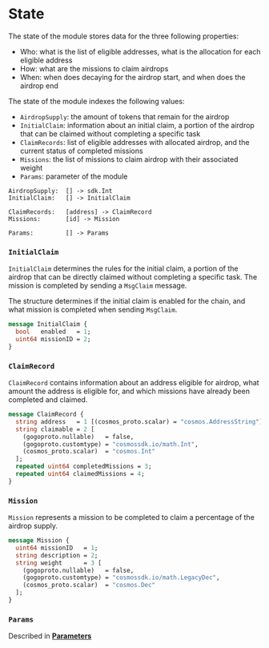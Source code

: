 <!--
order: 1
-->

# State

The state of the module stores data for the three following properties:

- Who: what is the list of eligible addresses, what is the allocation for each eligible address
- How: what are the missions to claim airdrops
- When: when does decaying for the airdrop start, and when does the airdrop end

The state of the module indexes the following values:

- `AirdropSupply`: the amount of tokens that remain for the airdrop
- `InitialClaim`: information about an initial claim, a portion of the airdrop that can be claimed without completing a specific task
- `ClaimRecords`: list of eligible addresses with allocated airdrop, and the current status of completed missions
- `Missions`: the list of missions to claim airdrop with their associated weight
- `Params`: parameter of the module

```
AirdropSupply:  [] -> sdk.Int
InitialClaim:   [] -> InitialClaim

ClaimRecords:   [address] -> ClaimRecord
Missions:       [id] -> Mission

Params:         [] -> Params
```

### `InitialClaim`

`InitialClaim` determines the rules for the initial claim, a portion of the airdrop that can be directly claimed without completing a specific task. The mission is completed by sending a `MsgClaim` message.

The structure determines if the initial claim is enabled for the chain, and what mission is completed when sending `MsgClaim`.

```protobuf
message InitialClaim {
  bool   enabled   = 1;
  uint64 missionID = 2;
}
```

### `ClaimRecord`

`ClaimRecord` contains information about an address eligible for airdrop, what amount the address is eligible for, and which missions have already been completed and claimed.

```protobuf
message ClaimRecord {
  string address   = 1 [(cosmos_proto.scalar) = "cosmos.AddressString"];
  string claimable = 2 [
    (gogoproto.nullable)   = false,
    (gogoproto.customtype) = "cosmossdk.io/math.Int",
    (cosmos_proto.scalar)  = "cosmos.Int"
  ];
  repeated uint64 completedMissions = 3;
  repeated uint64 claimedMissions = 4;
}
```

### `Mission`

`Mission` represents a mission to be completed to claim a percentage of the airdrop supply.

```protobuf
message Mission {
  uint64 missionID   = 1;
  string description = 2;
  string weight      = 3 [
    (gogoproto.nullable)   = false,
    (gogoproto.customtype) = "cosmossdk.io/math.LegacyDec",
    (cosmos_proto.scalar)  = "cosmos.Dec"
  ];
}
```

### `Params`

Described in **[Parameters](05_params.md)**
